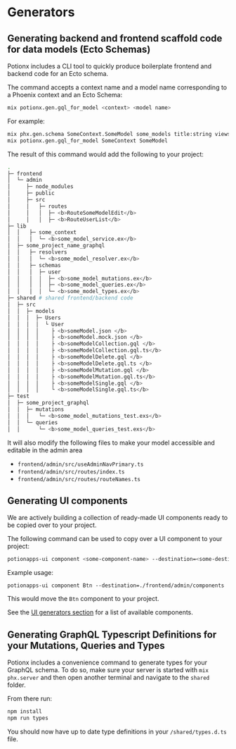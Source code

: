 # Generators

## Generating backend and frontend scaffold code for data models (Ecto Schemas)

Potionx includes a CLI tool to quickly produce boilerplate frontend and backend code for an Ecto schema.

The command accepts a context name and a model name corresponding to a Phoenix context and an Ecto Schema:
```bash
mix potionx.gen.gql_for_model <context> <model name>
```

For example:
```bash
mix phx.gen.schema SomeContext.SomeModel some_models title:string views:integer
mix potionx.gen.gql_for_model SomeContext SomeModel
```

The result of this command would add the following to your project:
```bash
.
├─ frontend
│  └─ admin
│     ├─ node_modules
│     ├─ public 
│     ├─ src
│     │   ├─ routes
│     │   │  ├─ <b>RouteSomeModelEdit</b>
│     │   │  ├─ <b>RouteUserList</b>
├─ lib
│  │   ├─ some_context
│  │   │  └─ <b>some_model_service.ex</b>
│  ├─ some_project_name_graphql
│  │   ├─ resolvers 
│  │   │  └─ <b>some_model_resolver.ex</b>
│  │   ├─ schemas
│  │   │  ├─ user
│  │   │  │  ├─ <b>some_model_mutations.ex</b>
│  │   │  │  ├─ <b>some_model_queries.ex</b>
│  │   │  │  └─ <b>some_model_types.ex</b>
├─ shared # shared frontend/backend code
│  ├─ src
│  │  ├─ models
│  │  │  ├─ Users
│  │  │  │  └ User
│  │  │  │    ├ <b>someModel.json </b>
│  │  │  │    ├ <b>someModel.mock.json </b>
│  │  │  │    ├ <b>someModelCollection.gql </b>
│  │  │  │    ├ <b>someModelCollection.gql.ts</b>
│  │  │  │    ├ <b>someModelDelete.gql </b>
│  │  │  │    ├ <b>someModelDelete.gql.ts </b>
│  │  │  │    ├ <b>someModelMutation.gql </b>
│  │  │  │    ├ <b>someModelMutation.gql.ts</b>
│  │  │  │    ├ <b>someModelSingle.gql </b>
│  │  │  │    └ <b>someModelSingle.gql.ts</b>
├─ test
│  ├─ some_project_graphql
│  │  ├─ mutations
│  │  │   └─ <b>some_model_mutations_test.exs</b>
│  │  └─ queries
│  │      └─ <b>some_model_queries_test.exs</b>
```

It will also modify the following files to make your model accessible and editable in the admin area
- ```frontend/admin/src/useAdminNavPrimary.ts```
- ```frontend/admin/src/routes/index.ts```
- ```frontend/admin/src/routes/routeNames.ts``` 

## Generating UI components
We are actively building a collection of ready-made UI components ready to be copied over to your project.

The following command can be used to copy over a UI component to your project:
```bash
potionapps-ui component <some-component-name> --destination=<some-destination>
```

Example usage: 
```
potionapps-ui component Btn --destination=./frontend/admin/components
```
This would move the ```Btn``` component to your project.

See the [UI generators section](/api/ui.html) for a list of available components.


## Generating GraphQL Typescript Definitions for your Mutations, Queries and Types
Potionx includes a convenience command to generate types for your GraphQL schema. To do so, make sure your server is started with ```mix phx.server``` and then open another terminal and navigate to the ```shared``` folder.

From there run:
```bash
npm install
npm run types
```

You should now have up to date type definitions in your ```/shared/types.d.ts``` file.
